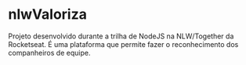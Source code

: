 # nlwValoriza
Projeto desenvolvido durante a trilha de NodeJS na NLW/Together da Rocketseat. É uma plataforma que permite fazer o reconhecimento dos companheiros de equipe.   
